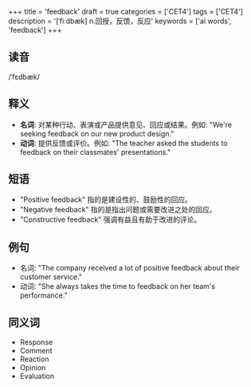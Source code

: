 +++
title = 'feedback'
draft = true
categories = ['CET4']
tags = ['CET4']
description = '[ˈfiːdbæk] n.回授，反馈，反应'
keywords = ['ai words', 'feedback']
+++

## 读音
/ˈfɛdbæk/

## 释义
- **名词**: 对某种行动、表演或产品提供意见、回应或结果。例如: "We're seeking feedback on our new product design."
- **动词**: 提供反馈或评价。例如: "The teacher asked the students to feedback on their classmates' presentations."

## 短语
- "Positive feedback" 指的是建设性的、鼓励性的回应。
- "Negative feedback" 指的是指出问题或需要改进之处的回应。
- "Constructive feedback" 强调有益且有助于改进的评论。

## 例句
- 名词: "The company received a lot of positive feedback about their customer service."
- 动词: "She always takes the time to feedback on her team's performance."

## 同义词
- Response
- Comment
- Reaction
- Opinion
- Evaluation
